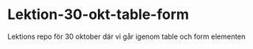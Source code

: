 # Lektion-30-okt-table-form
Lektions repo för 30 oktober där vi går igenom table och form elementen 
